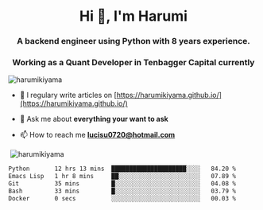 <h1 align="center">Hi 👋, I'm Harumi</h1>
<h3 align="center">A backend engineer using <b>Python</b> with 8 years experience.</h3>
<h3 align="center">Working as a Quant Developer in <b>Tenbagger Capital</b> currently</h3>

<p align="left"> <img src="https://komarev.com/ghpvc/?username=harumikiyama" alt="harumikiyama" /> </p>


- 📝 I regulary write articles on [https://harumikiyama.github.io/](https://harumikiyama.github.io/)

- 💬 Ask me about **everything your want to ask**

- 📫 How to reach me **lucisu0720@hotmail.com**

<p>&nbsp;<img align="center" src="https://github-readme-stats.vercel.app/api?username=harumikiyama&show_icons=true" alt="harumikiyama" /></p>


<!--START_SECTION:waka-->

```txt
Python       12 hrs 13 mins  █████████████████████░░░░   84.20 %
Emacs Lisp   1 hr 8 mins     ██░░░░░░░░░░░░░░░░░░░░░░░   07.89 %
Git          35 mins         █░░░░░░░░░░░░░░░░░░░░░░░░   04.08 %
Bash         33 mins         █░░░░░░░░░░░░░░░░░░░░░░░░   03.79 %
Docker       0 secs          ░░░░░░░░░░░░░░░░░░░░░░░░░   00.03 %
```

<!--END_SECTION:waka-->
